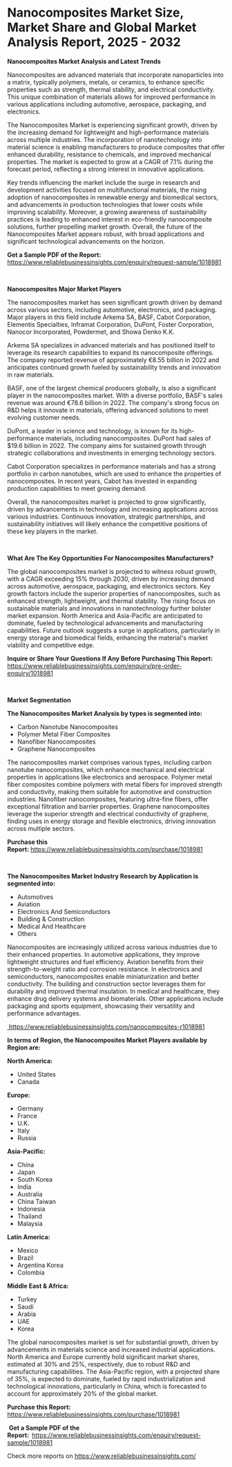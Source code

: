 <p><h1>Nanocomposites Market Size, Market Share and Global Market Analysis Report, 2025 - 2032</h1></p><p><strong>Nanocomposites Market Analysis and Latest Trends</strong></p>
<p><p>Nanocomposites are advanced materials that incorporate nanoparticles into a matrix, typically polymers, metals, or ceramics, to enhance specific properties such as strength, thermal stability, and electrical conductivity. This unique combination of materials allows for improved performance in various applications including automotive, aerospace, packaging, and electronics.</p><p>The Nanocomposites Market is experiencing significant growth, driven by the increasing demand for lightweight and high-performance materials across multiple industries. The incorporation of nanotechnology into material science is enabling manufacturers to produce composites that offer enhanced durability, resistance to chemicals, and improved mechanical properties. The market is expected to grow at a CAGR of 7.1% during the forecast period, reflecting a strong interest in innovative applications.</p><p>Key trends influencing the market include the surge in research and development activities focused on multifunctional materials, the rising adoption of nanocomposites in renewable energy and biomedical sectors, and advancements in production technologies that lower costs while improving scalability. Moreover, a growing awareness of sustainability practices is leading to enhanced interest in eco-friendly nanocomposite solutions, further propelling market growth. Overall, the future of the Nanocomposites Market appears robust, with broad applications and significant technological advancements on the horizon.</p></p>
<p><strong>Get a Sample PDF of the Report:&nbsp;</strong> <a href="https://www.reliablebusinessinsights.com/enquiry/request-sample/1018981?utm_campaign=2534&utm_medium=2&utm_source=Github&utm_content=ia&utm_term=31032025&utm_id=nanocomposites">https://www.reliablebusinessinsights.com/enquiry/request-sample/1018981</a></p>
<p>&nbsp;</p>
<p><strong>Nanocomposites Major Market Players</strong></p>
<p><p>The nanocomposites market has seen significant growth driven by demand across various sectors, including automotive, electronics, and packaging. Major players in this field include Arkema SA, BASF, Cabot Corporation, Elementis Specialties, Inframat Corporation, DuPont, Foster Corporation, Nanocor Incorporated, Powdermet, and Showa Denko K.K.</p><p>Arkema SA specializes in advanced materials and has positioned itself to leverage its research capabilities to expand its nanocomposite offerings. The company reported revenue of approximately €8.55 billion in 2022 and anticipates continued growth fueled by sustainability trends and innovation in raw materials.</p><p>BASF, one of the largest chemical producers globally, is also a significant player in the nanocomposites market. With a diverse portfolio, BASF's sales revenue was around €78.6 billion in 2022. The company's strong focus on R&D helps it innovate in materials, offering advanced solutions to meet evolving customer needs.</p><p>DuPont, a leader in science and technology, is known for its high-performance materials, including nanocomposites. DuPont had sales of $19.6 billion in 2022. The company aims for sustained growth through strategic collaborations and investments in emerging technology sectors.</p><p>Cabot Corporation specializes in performance materials and has a strong portfolio in carbon nanotubes, which are used to enhance the properties of nanocomposites. In recent years, Cabot has invested in expanding production capabilities to meet growing demand.</p><p>Overall, the nanocomposites market is projected to grow significantly, driven by advancements in technology and increasing applications across various industries. Continuous innovation, strategic partnerships, and sustainability initiatives will likely enhance the competitive positions of these key players in the market.</p></p>
<p>&nbsp;</p>
<p><strong>What Are The Key Opportunities For Nanocomposites Manufacturers?</strong></p>
<p><p>The global nanocomposites market is projected to witness robust growth, with a CAGR exceeding 15% through 2030, driven by increasing demand across automotive, aerospace, packaging, and electronics sectors. Key growth factors include the superior properties of nanocomposites, such as enhanced strength, lightweight, and thermal stability. The rising focus on sustainable materials and innovations in nanotechnology further bolster market expansion. North America and Asia-Pacific are anticipated to dominate, fueled by technological advancements and manufacturing capabilities. Future outlook suggests a surge in applications, particularly in energy storage and biomedical fields, enhancing the material's market viability and competitive edge.</p></p>
<p><strong>Inquire or Share Your Questions If Any Before Purchasing This Report:</strong> <a href="https://www.reliablebusinessinsights.com/enquiry/pre-order-enquiry/1018981?utm_campaign=2534&utm_medium=2&utm_source=Github&utm_content=ia&utm_term=31032025&utm_id=nanocomposites">https://www.reliablebusinessinsights.com/enquiry/pre-order-enquiry/1018981</a></p>
<p>&nbsp;</p>
<p><strong>Market Segmentation</strong></p>
<p><strong>The Nanocomposites Market Analysis by types is segmented into:</strong></p>
<p><ul><li>Carbon Nanotube Nanocomposites</li><li>Polymer Metal Fiber Composites</li><li>Nanofiber Nanocomposites</li><li>Graphene Nanocomposites</li></ul></p>
<p><p>The nanocomposites market comprises various types, including carbon nanotube nanocomposites, which enhance mechanical and electrical properties in applications like electronics and aerospace. Polymer metal fiber composites combine polymers with metal fibers for improved strength and conductivity, making them suitable for automotive and construction industries. Nanofiber nanocomposites, featuring ultra-fine fibers, offer exceptional filtration and barrier properties. Graphene nanocomposites leverage the superior strength and electrical conductivity of graphene, finding uses in energy storage and flexible electronics, driving innovation across multiple sectors.</p></p>
<p><strong>Purchase this Report:&nbsp;</strong><a href="https://www.reliablebusinessinsights.com/purchase/1018981?utm_campaign=2534&utm_medium=2&utm_source=Github&utm_content=ia&utm_term=31032025&utm_id=nanocomposites">https://www.reliablebusinessinsights.com/purchase/1018981</a></p>
<p>&nbsp;</p>
<p><strong>The Nanocomposites Market Industry Research by Application is segmented into:</strong></p>
<p><ul><li>Automotives</li><li>Aviation</li><li>Electronics And Semiconductors</li><li>Building & Construction</li><li>Medical And Healthcare</li><li>Others</li></ul></p>
<p><p>Nanocomposites are increasingly utilized across various industries due to their enhanced properties. In automotive applications, they improve lightweight structures and fuel efficiency. Aviation benefits from their strength-to-weight ratio and corrosion resistance. In electronics and semiconductors, nanocomposites enable miniaturization and better conductivity. The building and construction sector leverages them for durability and improved thermal insulation. In medical and healthcare, they enhance drug delivery systems and biomaterials. Other applications include packaging and sports equipment, showcasing their versatility and performance advantages.</p></p>
<p><a href="https://www.reliablebusinessinsights.com/nanocomposites-r1018981?utm_campaign=2534&utm_medium=2&utm_source=Github&utm_content=ia&utm_term=31032025&utm_id=nanocomposites">&nbsp;https://www.reliablebusinessinsights.com/nanocomposites-r1018981</a></p>
<p><strong>In terms of Region, the Nanocomposites Market Players available by Region are:</strong></p>
<p>
    <p> <strong> North America: </strong>
        <ul>
            <li>United States</li>
            <li>Canada</li>
        </ul>
        </p> 
    <p> <strong> Europe: </strong>
        <ul>
            <li>Germany</li>
            <li>France</li>
            <li>U.K.</li>
            <li>Italy</li>
            <li>Russia</li>
        </ul>
        </p> 
    <p> <strong> Asia-Pacific: </strong>
        <ul>
            <li>China</li>
            <li>Japan</li>
            <li>South Korea</li>
            <li>India</li>
            <li>Australia</li>
            <li>China Taiwan</li>
            <li>Indonesia</li>
            <li>Thailand</li>
            <li>Malaysia</li>
        </ul>
        </p> 
    <p> <strong> Latin America: </strong>
        <ul>
            <li>Mexico</li>
            <li>Brazil</li>
            <li>Argentina Korea</li>
            <li>Colombia</li>
        </ul>
        </p> 
    <p> <strong> Middle East & Africa: </strong>
        <ul>
            <li>Turkey</li>
            <li>Saudi</li>
            <li>Arabia</li>
            <li>UAE</li>
            <li>Korea</li>
        </ul>
    </p>
    </p>
<p><p>The global nanocomposites market is set for substantial growth, driven by advancements in materials science and increased industrial applications. North America and Europe currently hold significant market shares, estimated at 30% and 25%, respectively, due to robust R&D and manufacturing capabilities. The Asia-Pacific region, with a projected share of 35%, is expected to dominate, fueled by rapid industrialization and technological innovations, particularly in China, which is forecasted to account for approximately 20% of the global market.</p></p>
<p><strong>Purchase this Report: </strong><a href="https://www.reliablebusinessinsights.com/purchase/1018981?utm_campaign=2534&utm_medium=2&utm_source=Github&utm_content=ia&utm_term=31032025&utm_id=nanocomposites">https://www.reliablebusinessinsights.com/purchase/1018981</a></p>
<p>&nbsp;<strong>Get a Sample PDF of the Report:&nbsp;&nbsp;</strong><a href="https://www.reliablebusinessinsights.com/enquiry/request-sample/1018981?utm_campaign=2534&utm_medium=2&utm_source=Github&utm_content=ia&utm_term=31032025&utm_id=nanocomposites">https://www.reliablebusinessinsights.com/enquiry/request-sample/1018981</a></p>
<p><strong></strong></p>
<p>Check more reports on <a href="https://www.reliablebusinessinsights.com/?utm_campaign=2534&utm_medium=2&utm_source=Github&utm_content=ia&utm_term=31032025&utm_id=nanocomposites">https://www.reliablebusinessinsights.com/</a></p>